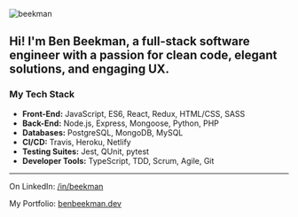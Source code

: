 <p><img align="center" src="https://github-readme-stats.vercel.app/api?username=beekman&hide=stars,issues&show_icons=true&include_all_commits=true&theme=vision-friendly-dark)" alt="beekman" /></p>

## Hi! I'm Ben Beekman, a full-stack software engineer with a passion for clean code, elegant solutions, and engaging UX.

### My Tech Stack
* **Front-End:** JavaScript, ES6, React, Redux, HTML/CSS, SASS
* **Back-End:** Node.js, Express, Mongoose, Python, PHP
* **Databases:** PostgreSQL, MongoDB, MySQL
* **CI/CD:** Travis, Heroku, Netlify
* **Testing Suites:** Jest, QUnit, pytest
* **Developer Tools:** TypeScript, TDD, Scrum, Agile, Git
****

On LinkedIn: [/in/beekman](https://linkedin.com/in/beekman)

My Portfolio: [benbeekman.dev](https://benbeekman.dev)
